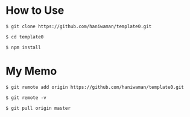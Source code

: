 # How to Use

`$ git clone https://github.com/haniwaman/template0.git`

`$ cd template0`

`$ npm install`

# My Memo

`$ git remote add origin https://github.com/haniwaman/template0.git`

`$ git remote -v`

`$ git pull origin master`
